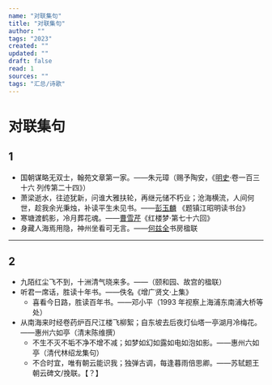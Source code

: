 ```yaml
---
name: "对联集句"
title: "对联集句"
author: ""
tags: "2023"
created: ""
updated: ""
draft: false
read: 1
sources: ""
tags: "汇总/诗歌"
---
```


# 对联集句

## 1

- 国朝谋略无双士，翰苑文章第一家。——朱元璋（赐予陶安，《[明史](../book/明史.md)·卷一百三十六 列传第二十四》）
- 萧梁逝水，往迹犹新，问谁大雅扶轮，再继元储不朽业；沧海横流，人间何世，趁我余光秉烛，补读平生未见书。——[彭玉麟](../wiki/彭玉麟.md) 《题镇江昭明读书台》
- 寒塘渡鹤影，冷月葬花魂。——[曹雪芹](../wiki/曹雪芹.md)《红楼梦·第七十六回》
- 身藏人海焉用隐，神州坐看可无言。——[何兹全](../wiki/何兹全.md)书房楹联

---

## 2

- 九陌红尘飞不到，十洲清气晓来多。——（颐和园、故宫的楹联）
- 听君一席话，胜读十年书。——佚名《增广贤文·上集》
  - 喜看今日路，胜读百年书。——邓小平（1993 年视察上海浦东南浦大桥等处）
- 从南海来时经卷药炉百尺江楼飞柳絮；自东坡去后夜灯仙塔一亭湖月冷梅花。 ——惠州六如亭（清末陈维撰）
  - 不生不灭不垢不净不增不减；如梦如幻如露如电如泡如影。——惠州六如亭（清代林绍龙集句）
  - 不合时宜，唯有朝云能识我；独弹古调，每逢暮雨倍思卿。——苏轼题王朝云碑文/挽联。【？】
